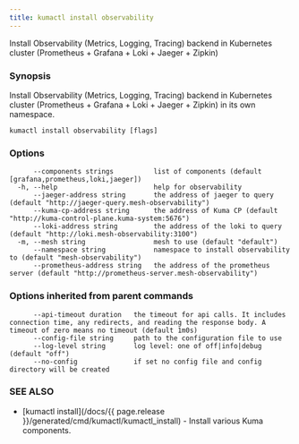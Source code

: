 ```yaml
---
title: kumactl install observability
---
```


Install Observability (Metrics, Logging, Tracing) backend in Kubernetes cluster (Prometheus + Grafana + Loki + Jaeger + Zipkin)

### Synopsis

Install Observability (Metrics, Logging, Tracing) backend in Kubernetes cluster (Prometheus + Grafana + Loki + Jaeger + Zipkin) in its own namespace.

```
kumactl install observability [flags]
```

### Options

```
      --components strings          list of components (default [grafana,prometheus,loki,jaeger])
  -h, --help                        help for observability
      --jaeger-address string       the address of jaeger to query (default "http://jaeger-query.mesh-observability")
      --kuma-cp-address string      the address of Kuma CP (default "http://kuma-control-plane.kuma-system:5676")
      --loki-address string         the address of the loki to query (default "http://loki.mesh-observability:3100")
  -m, --mesh string                 mesh to use (default "default")
      --namespace string            namespace to install observability to (default "mesh-observability")
      --prometheus-address string   the address of the prometheus server (default "http://prometheus-server.mesh-observability")
```

### Options inherited from parent commands

```
      --api-timeout duration   the timeout for api calls. It includes connection time, any redirects, and reading the response body. A timeout of zero means no timeout (default 1m0s)
      --config-file string     path to the configuration file to use
      --log-level string       log level: one of off|info|debug (default "off")
      --no-config              if set no config file and config directory will be created
```

### SEE ALSO

* [kumactl install](/docs/{{ page.release }}/generated/cmd/kumactl/kumactl_install)	 - Install various Kuma components.


